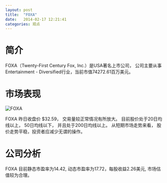 ```yaml
---
layout: post
title:  "FOXA"
date:   2014-02-17 12:21:41
categories: 观点
---
```


# 简介
FOXA（Twenty-First Century Fox, Inc.）是USA著名上市公司，
公司主要从事Entertainment - Diversified行业，当前市值74272.61百万美元。

# 市场表现

![FOXA](http://finviz.com/chart.ashx?t=FOXA&ty=c&ta=1&p=d&s=l)

FOXA 昨日收盘价 $32.59，
交易量较正常情况有所放大。
目前股价处于20日均线以上，
50日均线以下，
并且处于200日均线以上。
从短期市场走势来看，
股价走势平稳，投资者应减少无谓的操作。

# 公司分析
FOXA 目前静态市盈率为14.42, 动态市盈率为17.72，每股收益2.26美元,
市场估值较为合理。
